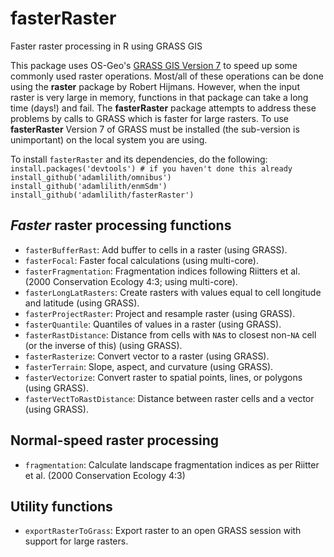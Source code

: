 # fasterRaster
Faster raster processing in R using GRASS GIS

This package uses OS-Geo's [GRASS GIS Version 7](https://grass.osgeo.org/grass7/) to speed up some commonly used raster operations. Most/all of these operations can be done using the **raster** package by Robert Hijmans.  However, when the input raster is very large in memory, functions in that package can take a long time (days!) and fail. The **fasterRaster** package attempts to address these problems by calls to GRASS which is faster for large rasters. To use **fasterRaster** Version 7 of GRASS must be installed (the sub-version is unimportant) on the local system you are using.

To install `fasterRaster` and its dependencies, do the following:  
`install.packages('devtools') # if you haven't done this already`  
`install_github('adamlilith/omnibus')`  
`install_github('adamlilith/enmSdm')`  
`install_github('adamlilith/fasterRaster')`  

## *Faster* raster processing functions ##
* `fasterBufferRast`: Add buffer to cells in a raster (using GRASS).
* `fasterFocal`: Faster focal calculations (using multi-core).
* `fasterFragmentation`: Fragmentation indices following Riitters et al. (2000 Conservation Ecology 4:3; using multi-core).
* `fasterLongLatRasters`: Create rasters with values equal to cell longitude and latitude (using GRASS).
* `fasterProjectRaster`: Project and resample raster (using GRASS).
* `fasterQuantile`: Quantiles of values in a raster (using GRASS).
* `fasterRastDistance`: Distance from cells with `NA`s to closest non-`NA` cell (or the inverse of this) (using GRASS).
* `fasterRasterize`: Convert vector to a raster (using GRASS).
* `fasterTerrain`: Slope, aspect, and curvature (using GRASS).
* `fasterVectorize`: Convert raster to spatial points, lines, or polygons (using GRASS).
* `fasterVectToRastDistance`: Distance between raster cells and a vector (using GRASS).

## Normal-speed raster processing ##
* `fragmentation`: Calculate landscape fragmentation indices as per Riitter et al. (2000 Conservation Ecology 4:3)

## Utility functions ##
* `exportRasterToGrass`: Export raster to an open GRASS session with support for large rasters.
